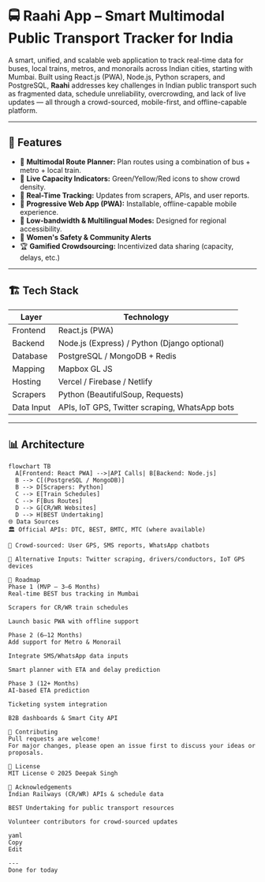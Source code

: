 # 🚍 Raahi App – Smart Multimodal Public Transport Tracker for India

A smart, unified, and scalable web application to track real-time data for buses, local trains, metros, and monorails across Indian cities, starting with Mumbai. Built using React.js (PWA), Node.js, Python scrapers, and PostgreSQL, **Raahi** addresses key challenges in Indian public transport such as fragmented data, schedule unreliability, overcrowding, and lack of live updates — all through a crowd-sourced, mobile-first, and offline-capable platform.

---

## 🌟 Features

- 🔁 **Multimodal Route Planner:** Plan routes using a combination of bus + metro + local train.
- 🚦 **Live Capacity Indicators:** Green/Yellow/Red icons to show crowd density.
- 📡 **Real-Time Tracking:** Updates from scrapers, APIs, and user reports.
- 📱 **Progressive Web App (PWA):** Installable, offline-capable mobile experience.
- 📶 **Low-bandwidth & Multilingual Modes:** Designed for regional accessibility.
- 🧭 **Women's Safety & Community Alerts**
- 🏆 **Gamified Crowdsourcing:** Incentivized data sharing (capacity, delays, etc.)

---

## 🏗️ Tech Stack

| Layer     | Technology                                |
|-----------|--------------------------------------------|
| Frontend  | React.js (PWA)                            |
| Backend   | Node.js (Express) / Python (Django optional) |
| Database  | PostgreSQL / MongoDB + Redis              |
| Mapping   | Mapbox GL JS                              |
| Hosting   | Vercel / Firebase / Netlify               |
| Scrapers  | Python (BeautifulSoup, Requests)          |
| Data Input| APIs, IoT GPS, Twitter scraping, WhatsApp bots |

---

## 📊 Architecture

```mermaid
flowchart TB
  A[Frontend: React PWA] -->|API Calls| B[Backend: Node.js]
  B --> C[(PostgreSQL / MongoDB)]
  B --> D[Scrapers: Python]
  C --> E[Train Schedules]
  C --> F[Bus Routes]
  D --> G[CR/WR Websites]
  D --> H[BEST Undertaking]
🌐 Data Sources
🏛️ Official APIs: DTC, BEST, BMTC, MTC (where available)

👥 Crowd-sourced: User GPS, SMS reports, WhatsApp chatbots

📡 Alternative Inputs: Twitter scraping, drivers/conductors, IoT GPS devices

🚀 Roadmap
Phase 1 (MVP – 3–6 Months)
Real-time BEST bus tracking in Mumbai

Scrapers for CR/WR train schedules

Launch basic PWA with offline support

Phase 2 (6–12 Months)
Add support for Metro & Monorail

Integrate SMS/WhatsApp data inputs

Smart planner with ETA and delay prediction

Phase 3 (12+ Months)
AI-based ETA prediction

Ticketing system integration

B2B dashboards & Smart City API

🤝 Contributing
Pull requests are welcome!
For major changes, please open an issue first to discuss your ideas or proposals.

📄 License
MIT License © 2025 Deepak Singh

🙌 Acknowledgements
Indian Railways (CR/WR) APIs & schedule data

BEST Undertaking for public transport resources

Volunteer contributors for crowd-sourced updates

yaml
Copy
Edit

---
Done for today
